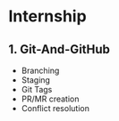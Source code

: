 # Internship <br>

## 1. Git-And-GitHub <br>
- Branching
- Staging
- Git Tags
- PR/MR creation
- Conflict resolution
